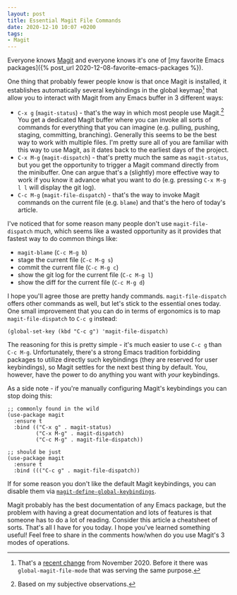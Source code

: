 ```yaml
---
layout: post
title: Essential Magit File Commands
date: 2020-12-10 10:07 +0200
tags:
- Magit
---
```


Everyone knows [Magit](https://magit.vc/) and everyone knows it's one of [my favorite
Emacs packages]({% post_url 2020-12-08-favorite-emacs-packages %}).

One thing that probably fewer people know is that once Magit is installed,
it establishes automatically several keybindings in the global keymap[^1] that allow you to
interact with Magit from any Emacs buffer in 3 different ways:

* `C-x g` (`magit-status`) - that's the way in which most people use Magit.[^2] You get a dedicated Magit buffer where you can invoke all sorts of commands for everything that you can imagine (e.g. pulling, pushing, staging, committing, branching). Generally this seems to be the best way to work with multiple files. I'm pretty sure
all of you are familiar with this way to use Magit, as it dates back to the earliest days of the project.
* `C-x M-g` (`magit-dispatch`) - that's pretty much the same as `magit-status`, but you get the opportunity to trigger a Magit command directly from the minibuffer. One can argue that's a (slightly) more effective way to work if you know it advance what you want to do (e.g. pressing `C-x M-g l l` will display the git log).
* `C-c M-g` (`magit-file-dispatch`) - that's the way to invoke Magit commands on the current file (e.g. `blame`) and that's the hero of today's article.

I've noticed that for some reason many people don't use `magit-file-dispatch` much, which seems like a wasted opportunity as it provides that
fastest way to do common things like:

* `magit-blame` (`C-c M-g b`)
* stage the current file (`C-c M-g s`)
* commit the current file (`C-c M-g c`)
* show the git log for the current file (`C-c M-g l`)
* show the diff for the current file (`C-c M-g d`)

I hope you'll agree those are pretty handy commands. `magit-file-dispatch` offers other commands as well, but let's stick to the
essential ones today. One small improvement that you can do in terms of ergonomics is to map `magit-file-dispatch` to `C-c g` instead:

``` emacs-lisp
(global-set-key (kbd "C-c g") 'magit-file-dispatch)
```

The reasoning for this is pretty simple - it's much easier to use `C-c g` than `C-c M-g`. Unfortunately, there's a strong Emacs tradition forbidding packages
to utilize directly such keybindings (they are reserved for user keybindings), so Magit settles for the next best thing by default. You, however, have the power
to do anything you want with _your_ keybindings.

As a side note - if you're manually configuring Magit's keybindings you can stop doing this:

``` emacs-lisp
;; commonly found in the wild
(use-package magit
  :ensure t
  :bind (("C-x g" . magit-status)
         ("C-x M-g" . magit-dispatch)
         ("C-c M-g" . magit-file-dispatch))

;; should be just
(use-package magit
  :ensure t
  :bind ((("C-c g" . magit-file-dispatch))
```

If for some reason you don't like the default Magit keybindings, you can disable them via [`magit-define-global-keybindings`](https://magit.vc/manual/magit/Default-Bindings.html).

Magit probably has the best documentation of any Emacs package, but the problem with having a great documentation and lots of features
is that someone has to do a lot of reading. Consider this article a cheatsheet of sorts.
That's all I have for you today. I hope you've learned something useful! Feel free to share in the comments how/when do you use Magit's
3 modes of operations.

[^1]: That's a [recent change](https://github.com/magit/magit/pull/4237) from November 2020. Before it there was `global-magit-file-mode` that was serving the same purpose.
[^2]: Based on my subjective observations.
